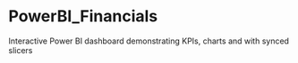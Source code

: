 # PowerBI_Financials
Interactive Power BI dashboard demonstrating KPIs, charts and with synced slicers
